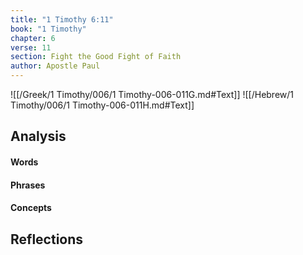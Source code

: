 ```yaml
---
title: "1 Timothy 6:11"
book: "1 Timothy"
chapter: 6
verse: 11
section: Fight the Good Fight of Faith
author: Apostle Paul
---
```

![[/Greek/1 Timothy/006/1 Timothy-006-011G.md#Text]]
![[/Hebrew/1 Timothy/006/1 Timothy-006-011H.md#Text]]

## Analysis

#### Words

#### Phrases

#### Concepts

## Reflections
